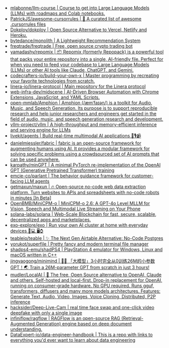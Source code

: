 + [mlabonne/llm-course | Course to get into Large Language Models (LLMs) with roadmaps and Colab notebooks.](https://github.com//mlabonne/llm-course)
+ [PatrickJS/awesome-cursorrules | 📄 A curated list of awesome .cursorrules files](https://github.com//PatrickJS/awesome-cursorrules)
+ [Dokploy/dokploy | Open Source Alternative to Vercel, Netlify and Heroku.](https://github.com//Dokploy/dokploy)
+ [bytedance/monolith | A Lightweight Recommendation System](https://github.com//bytedance/monolith)
+ [freqtrade/freqtrade | Free, open source crypto trading bot](https://github.com//freqtrade/freqtrade)
+ [yamadashy/repomix | 📦 Repomix (formerly Repopack) is a powerful tool that packs your entire repository into a single, AI-friendly file. Perfect for when you need to feed your codebase to Large Language Models (LLMs) or other AI tools like Claude, ChatGPT, and Gemini.](https://github.com//yamadashy/repomix)
+ [codecrafters-io/build-your-own-x | Master programming by recreating your favorite technologies from scratch.](https://github.com//codecrafters-io/build-your-own-x)
+ [linera-io/linera-protocol | Main repository for the Linera protocol](https://github.com//linera-io/linera-protocol)
+ [web-infra-dev/midscene | AI-Driven Browser Automation with Chrome Extensions, JavaScript, and YAML Scripts.](https://github.com//web-infra-dev/midscene)
+ [open-mmlab/Amphion | Amphion (/æmˈfaɪən/) is a toolkit for Audio, Music, and Speech Generation. Its purpose is to support reproducible research and help junior researchers and engineers get started in the field of audio, music, and speech generation research and development.](https://github.com//open-mmlab/Amphion)
+ [vllm-project/vllm | A high-throughput and memory-efficient inference and serving engine for LLMs](https://github.com//vllm-project/vllm)
+ [livekit/agents | Build real-time multimodal AI applications 🤖🎙️📹](https://github.com//livekit/agents)
+ [danielmiessler/fabric | fabric is an open-source framework for augmenting humans using AI. It provides a modular framework for solving specific problems using a crowdsourced set of AI prompts that can be used anywhere.](https://github.com//danielmiessler/fabric)
+ [karpathy/minGPT | A minimal PyTorch re-implementation of the OpenAI GPT (Generative Pretrained Transformer) training](https://github.com//karpathy/minGPT)
+ [emcie-co/parlant | The behavior guidance framework for customer-facing LLM agents](https://github.com//emcie-co/parlant)
+ [getmaxun/maxun | 🔥 Open-source no-code web data extraction platform. Turn websites to APIs and spreadsheets with no-code robots in minutes [In Beta]](https://github.com//getmaxun/maxun)
+ [OpenBMB/MiniCPM-o | MiniCPM-o 2.6: A GPT-4o Level MLLM for Vision, Speech and Multimodal Live Streaming on Your Phone](https://github.com//OpenBMB/MiniCPM-o)
+ [solana-labs/solana | Web-Scale Blockchain for fast, secure, scalable, decentralized apps and marketplaces.](https://github.com//solana-labs/solana)
+ [exo-explore/exo | Run your own AI cluster at home with everyday devices 📱💻 🖥️⌚](https://github.com//exo-explore/exo)
+ [teableio/teable | ✨ The Next Gen Airtable Alternative: No-Code Postgres](https://github.com//teableio/teable)
+ [yorukot/superfile | Pretty fancy and modern terminal file manager](https://github.com//yorukot/superfile)
+ [shadps4-emu/shadPS4 | PlayStation 4 emulator for Windows, Linux and macOS written in C++](https://github.com//shadps4-emu/shadPS4)
+ [jingyaogong/minimind | 🚀🚀 「大模型」3小时完全从0训练26M的小参数GPT！🌏 Train a 26M-parameter GPT from scratch in just 3 hours!](https://github.com//jingyaogong/minimind)
+ [mudler/LocalAI | 🤖 The free, Open Source alternative to OpenAI, Claude and others. Self-hosted and local-first. Drop-in replacement for OpenAI, running on consumer-grade hardware. No GPU required. Runs gguf, transformers, diffusers and many more models architectures. Features: Generate Text, Audio, Video, Images, Voice Cloning, Distributed, P2P inference](https://github.com//mudler/LocalAI)
+ [hacksider/Deep-Live-Cam | real time face swap and one-click video deepfake with only a single image](https://github.com//hacksider/Deep-Live-Cam)
+ [infiniflow/ragflow | RAGFlow is an open-source RAG (Retrieval-Augmented Generation) engine based on deep document understanding.](https://github.com//infiniflow/ragflow)
+ [DataExpert-io/data-engineer-handbook | This is a repo with links to everything you'd ever want to learn about data engineering](https://github.com//DataExpert-io/data-engineer-handbook)
